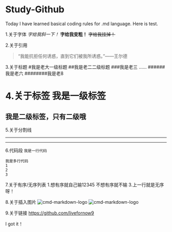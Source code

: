 # Study-Github

Today I have learned basical coding rules for .md language.
Here is test.

1.关于字体
*字给我斜一下！*
**字给我变粗！**
~~字给我挂掉！~~

2.关于引用
> “我能抗拒任何诱惑，直到它们被我所诱惑。”——王尔德

3.关于标题
#我是老大一级标题
##我是老二二级标题
###我是老三
......
######我是老六
########我是老8

4.关于标签
我是一级标签
===
我是二级标签，只有二级哦
---

5.关于分割线
***
---

6.代码段
`我是一行代码
`

```
我是多行代码
1
2
3
```

7.关于有序/无序列表
1.想有序就自己输12345
不想有序就不输
3.上一行就是无序呀！


8.关于插入图片
![cmd-markdown-logo](https://www.zybuluo.com/static/img/logo.png)
![cmd-markdown-logo](链接🔗)

9.关于链接
https://github.com/livefornow9

I got it！


